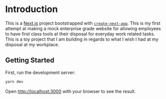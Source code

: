 # Introduction

This is a [Next.js](https://nextjs.org/) project bootstrapped with [`create-next-app`](https://github.com/vercel/next.js/tree/canary/packages/create-next-app). This is my first attempt at making a mock enterprise grade website for allowing employees to have first class tools at their disposal for everyday work related tasks. This is a toy project that I am building in regards to what I wish I had at my disposal at my workplace.

## Getting Started

First, run the development server:

```bash
yarn dev
```

Open [http://localhost:3000](http://localhost:3000) with your browser to see the result.
